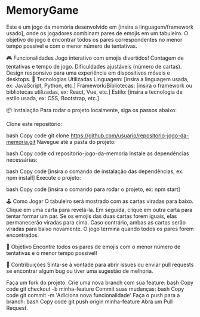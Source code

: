 # MemoryGame
Este é um jogo da memória desenvolvido em [insira a linguagem/framework usado], onde os jogadores combinam pares de emojis em um tabuleiro. O objetivo do jogo é encontrar todos os pares correspondentes no menor tempo possível e com o menor número de tentativas.

🎮 Funcionalidades
Jogo interativo com emojis divertidos!
Contagem de tentativas e tempo de jogo.
Dificuldades ajustáveis (número de cartas).
Design responsivo para uma experiência em dispositivos móveis e desktops.
🚀 Tecnologias Utilizadas
Linguagem: [insira a linguagem usada, ex: JavaScript, Python, etc.]
Framework/Bibliotecas: [insira o framework ou bibliotecas utilizadas, ex: React, Vue, etc.]
Estilo: [insira a tecnologia de estilo usada, ex: CSS, Bootstrap, etc.]

📦 Instalação
Para rodar o projeto localmente, siga os passos abaixo:

Clone este repositório:

bash
Copy code
git clone https://github.com/usuario/repositorio-jogo-da-memoria.git
Navegue até a pasta do projeto:

bash
Copy code
cd repositorio-jogo-da-memoria
Instale as dependências necessárias:

bash
Copy code
[insira o comando de instalação das dependências, ex: npm install]
Execute o projeto:

bash
Copy code
[insira o comando para rodar o projeto, ex: npm start]

🕹️ Como Jogar
O tabuleiro será mostrado com as cartas viradas para baixo.
Clique em uma carta para revelá-la.
Em seguida, clique em outra carta para tentar formar um par.
Se os emojis das duas cartas forem iguais, elas permanecerão viradas para cima.
Caso contrário, ambas as cartas serão viradas para baixo novamente.
O jogo termina quando todos os pares forem encontrados.

🎯 Objetivo
Encontre todos os pares de emojis com o menor número de tentativas e o menor tempo possível!

🤝 Contribuições
Sinta-se à vontade para abrir issues ou enviar pull requests se encontrar algum bug ou tiver uma sugestão de melhoria.

Faça um fork do projeto.
Crie uma nova branch com sua feature:
bash
Copy code
git checkout -b minha-feature
Commit suas mudanças:
bash
Copy code
git commit -m 'Adiciona nova funcionalidade'
Faça o push para a branch:
bash
Copy code
git push origin minha-feature
Abra um Pull Request.
